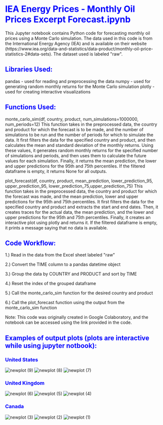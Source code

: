 <h1 style="color:blue; font-weight:bold">IEA Energy Prices - Monthly Oil Prices Excerpt Forecast.ipynb</h1>
This Jupyter notebook contains Python code for forecasting monthly oil prices using a Monte Carlo simulation. The data used in this code is from the International Energy Agency (IEA) and is available on their website (https://www.iea.org/data-and-statistics/data-product/monthly-oil-price-statistics-2#data-sets). The dataset used is labeled "raw".


<h2 style="color:blue; font-weight:bold">Libraries Used:</h2>
pandas - used for reading and preprocessing the data numpy - used for generating random monthly returns for the Monte Carlo simulation plotly - used for creating interactive visualizations



<h2 style="color:blue; font-weight:bold">Functions Used:</h2>
monte_carlo_sim(df, country, product, num_simulations=1000000, num_periods=12) This function takes in the preprocessed data, the country and product for which the forecast is to be made, and the number of simulations to be run and the number of periods for which to simulate the data. It first filters the data for the specified country and product, and then calculates the mean and standard deviation of the monthly returns. Using these values, it generates random monthly returns for the specified number of simulations and periods, and then uses them to calculate the future values for each simulation. Finally, it returns the mean prediction, the lower and upper predictions for the 95th and 75th percentiles. If the filtered dataframe is empty, it returns None for all outputs.

plot_forecast(df, country, product, mean_prediction, lower_prediction_95, upper_prediction_95, lower_prediction_75,upper_prediction_75) This function takes in the preprocessed data, the country and product for which the forecast was made, and the mean prediction, lower and upper predictions for the 95th and 75th percentiles. It first filters the data for the specified country and product and extracts the start and end dates. Then, it creates traces for the actual data, the mean prediction, and the lower and upper predictions for the 95th and 75th percentiles. Finally, it creates an interactive plot using plotly and returns it. If the filtered dataframe is empty, it prints a message saying that no data is available.


<h2 style="color:blue; font-weight:bold">Code Workflow:</h2>
1.) Read in the data from the Excel sheet labeled "raw"

2.) Convert the TIME column to a pandas datetime object

3.) Group the data by COUNTRY and PRODUCT and sort by TIME

4.) Reset the index of the grouped dataframe 

5.) Call the monte_carlo_sim function for the desired country and product

6.) Call the plot_forecast function using the output from the monte_carlo_sim function


Note: This code was originally created in Google Colaboratory, and the notebook can be accessed using the link provided in the code.



<h2 style="color:blue; font-weight:bold">Examples of output plots (plots are interactive while using jupyter notbook):</h2>

<h3 style="color:blue; font-weight:bold">United States</h3>

![newplot (9)](https://user-images.githubusercontent.com/88012037/230486943-c4ece611-f4d9-4e92-a8d5-00bc53d637b1.png)
![newplot (8)](https://user-images.githubusercontent.com/88012037/230486965-8c575616-c07f-42a0-a455-8386093c2247.png)
![newplot (7)](https://user-images.githubusercontent.com/88012037/230487000-bb246c57-c115-4ce8-ba5c-2b767cdfcfcf.png)


<h3 style="color:blue; font-weight:bold">United Kingdom</h3>

![newplot (6)](https://user-images.githubusercontent.com/88012037/230487096-bb205386-af5d-458e-b197-22812b43fccb.png)
![newplot (5)](https://user-images.githubusercontent.com/88012037/230487141-04d02886-9815-42da-8d93-72ca211eff13.png)
![newplot (4)](https://user-images.githubusercontent.com/88012037/230487714-3b96ea9f-0cc7-4eaa-af06-1b4d740c2e4b.png)


<h3 style="color:blue; font-weight:bold">Canada</h3>

![newplot (3)](https://user-images.githubusercontent.com/88012037/230487421-0e1e2800-5a0b-4cfd-8326-2bb1c0f086ab.png)
![newplot (2)](https://user-images.githubusercontent.com/88012037/230487364-0746d4c6-4005-47d2-85ae-c1ab8be294bd.png)
![newplot (1)](https://user-images.githubusercontent.com/88012037/230487349-24e1cda5-c73a-41e7-bbee-07296ffec4d6.png)


